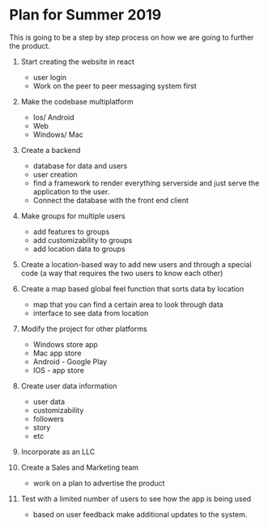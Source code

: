 # Plan for Summer 2019
This is going to be a step by step process on how we are going to further the product.

1. Start creating the website in react
    * user login
    * Work on the peer to peer messaging system first
2. Make the codebase multiplatform
    * Ios/ Android
    * Web
    * Windows/ Mac
3. Create a backend
    * database for data and users
    * user creation
    * find a framework to render everything serverside and just serve the application to the user.
    * Connect the database with the front end client
4. Make groups for multiple users
    * add features to groups
    * add customizability to groups
    * add location data to groups
5. Create a location-based way to add new users and through a special code (a way that requires the two users to know each other)

6. Create a map based global feel function that sorts data by location
    * map that you can find a certain area to look through data
    * interface to see data from location
7. Modify the project for other platforms
    * Windows store app
    * Mac app store
    * Android - Google Play
    * IOS - app store
8. Create user data information
    * user data
    * customizability
    * followers
    * story
    * etc
9. Incorporate as an LLC

10. Create a Sales and Marketing team
    * work on a plan to advertise the product

11. Test with a limited number of users to see how the app is being used
    * based on user feedback make additional updates to the system.